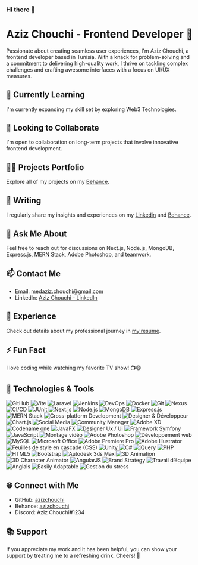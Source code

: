 ### Hi there 👋

# Aziz Chouchi - Frontend Developer 🚀

Passionate about creating seamless user experiences, I'm Aziz Chouchi, a frontend developer based in Tunisia. With a knack for problem-solving and a commitment to delivering high-quality work, I thrive on tackling complex challenges and crafting awesome interfaces with a focus on UI/UX measures.

## 🌱 Currently Learning
I'm currently expanding my skill set by exploring Web3 Technologies.

## 👯 Looking to Collaborate
I'm open to collaboration on long-term projects that involve innovative frontend development.

## 👨‍💻 Projects Portfolio
Explore all of my projects on my [Behance](https://www.behance.net/medazizchouchi).

## 📝 Writing
I regularly share my insights and experiences on my  [Linkedin](https://www.linkedin.com/in/aziz-chouchi-799bbb191/) and [Behance](https://www.behance.net/medazizchouchi).

## 💬 Ask Me About
Feel free to reach out for discussions on Next.js, Node.js, MongoDB, Express.js, MERN Stack, Adobe Photoshop, and teamwork.

## 📫 Contact Me
- Email: medaziz.chouchi@gmail.com
- LinkedIn: [Aziz Chouchi - LinkedIn](https://www.linkedin.com/in/aziz-chouchi-799bbb191/)

## 📄 Experience
Check out details about my professional journey in [my resume](https://azizchouchi.github.io/resume/).

## ⚡ Fun Fact
I love coding while watching my favorite TV show! 📺😄

## 🚀 Technologies & Tools

![GitHub](https://img.shields.io/badge/-GitHub-181717?style=flat-square&logo=github&logoColor=white)
![Vite](https://img.shields.io/badge/-Vite-646CFF?style=flat-square&logo=vite&logoColor=white)
![Laravel](https://img.shields.io/badge/-Laravel-FF2D20?style=flat-square&logo=laravel&logoColor=white)
![Jenkins](https://img.shields.io/badge/-Jenkins-D24939?style=flat-square&logo=jenkins&logoColor=white)
![DevOps](https://img.shields.io/badge/-DevOps-0A0A0A?style=flat-square)
![Docker](https://img.shields.io/badge/-Docker-2496ED?style=flat-square&logo=docker&logoColor=white)
![Git](https://img.shields.io/badge/-Git-F05032?style=flat-square&logo=git&logoColor=white)
![Nexus](https://img.shields.io/badge/-Nexus-FC4D00?style=flat-square&logo=sonatype-nexus&logoColor=white)
![CI/CD](https://img.shields.io/badge/-CI/CD-333333?style=flat-square)
![JUnit](https://img.shields.io/badge/-JUnit-25A162?style=flat-square&logo=junit5&logoColor=white)
![Next.js](https://img.shields.io/badge/-Next.js-000?style=flat-square&logo=next.js&logoColor=white)
![Node.js](https://img.shields.io/badge/-Node.js-339933?style=flat-square&logo=node.js&logoColor=white)
![MongoDB](https://img.shields.io/badge/-MongoDB-47A248?style=flat-square&logo=mongodb&logoColor=white)
![Express.js](https://img.shields.io/badge/-Express.js-000?style=flat-square&logo=express&logoColor=white)
![MERN Stack](https://img.shields.io/badge/-MERN%20Stack-61DAFB?style=flat-square&logo=react&logoColor=white&labelColor=black)
![Cross-platform Development](https://img.shields.io/badge/-Cross%20platform%20Development-000?style=flat-square)
![Designer & Développeur](https://img.shields.io/badge/-Designer%20&%20Développeur-333333?style=flat-square)
![Chart.js](https://img.shields.io/badge/-Chart.js-FF6384?style=flat-square)
![Social Media](https://img.shields.io/badge/-Social%20Media-3b5998?style=flat-square)
![Community Manager](https://img.shields.io/badge/-Community%20Manager-00AFF0?style=flat-square)
![Adobe XD](https://img.shields.io/badge/-Adobe%20XD-FF61F6?style=flat-square&logo=adobe-xd&logoColor=white)
![Codename one](https://img.shields.io/badge/-Codename%20one-333333?style=flat-square)
![JavaFX](https://img.shields.io/badge/-JavaFX-007396?style=flat-square&logo=javafx&logoColor=white)
![Designer Ux / Ui](https://img.shields.io/badge/-Designer%20Ux%20/%20Ui-31A8FF?style=flat-square)
![Framework Symfony](https://img.shields.io/badge/-Framework%20Symfony-000?style=flat-square&logo=symfony&logoColor=white)
![JavaScript](https://img.shields.io/badge/-JavaScript-F7DF1E?style=flat-square&logo=javascript&logoColor=black)
![Montage vidéo](https://img.shields.io/badge/-Montage%20vidéo-9999FF?style=flat-square)
![Adobe Photoshop](https://img.shields.io/badge/-Adobe%20Photoshop-31A8FF?style=flat-square&logo=adobe-photoshop&logoColor=white)
![Développement web](https://img.shields.io/badge/-Développement%20web-31A8FF?style=flat-square)
![MySQL](https://img.shields.io/badge/-MySQL-4479A1?style=flat-square&logo=mysql&logoColor=white)
![Microsoft Office](https://img.shields.io/badge/-Microsoft%20Office-D83B01?style=flat-square&logo=microsoft-office&logoColor=white)
![Adobe Premiere Pro](https://img.shields.io/badge/-Adobe%20Premiere%20Pro-9999FF?style=flat-square&logo=adobe-premiere-pro&logoColor=white)
![Adobe Illustrator](https://img.shields.io/badge/-Adobe%20Illustrator-FF9A00?style=flat-square&logo=adobe-illustrator&logoColor=white)
![Feuilles de style en cascade (CSS)](https://img.shields.io/badge/-Feuilles%20de%20style%20en%20cascade%20(CSS)-1572B6?style=flat-square)
![Unity](https://img.shields.io/badge/-Unity-000?style=flat-square&logo=unity&logoColor=white)
![C#](https://img.shields.io/badge/-C%23-239120?style=flat-square&logo=c-sharp&logoColor=white)
![jQuery](https://img.shields.io/badge/-jQuery-0769AD?style=flat-square&logo=jquery&logoColor=white)
![PHP](https://img.shields.io/badge/-PHP-777BB4?style=flat-square&logo=php&logoColor=white)
![HTML5](https://img.shields.io/badge/-HTML5-E34F26?style=flat-square&logo=html5&logoColor=white)
![Bootstrap](https://img.shields.io/badge/-Bootstrap-563D7C?style=flat-square&logo=bootstrap&logoColor=white)
![Autodesk 3ds Max](https://img.shields.io/badge/-Autodesk%203ds%20Max-1572B6?style=flat-square)
![3D Animation](https://img.shields.io/badge/-3D%20Animation-1572B6?style=flat-square)
![3D Character Animator](https://img.shields.io/badge/-3D%20Character%20Animator-1572B6?style=flat-square)
![AngularJS](https://img.shields.io/badge/-AngularJS-E23237?style=flat-square&logo=angularjs&logoColor=white)
![Brand Strategy](https://img.shields.io/badge/-Brand%20Strategy-31A8FF?style=flat-square)
![Travail d’équipe](https://img.shields.io/badge/-Travail%20d’équipe-5C5C5C?style=flat-square)
![Anglais](https://img.shields.io/badge/-Anglais-1572B6?style=flat-square)
![Easily Adaptable](https://img.shields.io/badge/-Easily%20Adaptable-78BEB2?style=flat-square)
![Gestion du stress](https://img.shields.io/badge/-Gestion%20du%20stress-86C232?style=flat-square)



## 🌐 Connect with Me
- GitHub: [azizchouchi](https://github.com/M0Aziz/)
- Behance: [azizchouchi](https://www.behance.net/medazizchouchi)
- Discord: Aziz Chouchi#1234

## 📚 Support
If you appreciate my work and it has been helpful, you can show your support by treating me to a refreshing drink. Cheers! 🥂



<!--## Aziz Chouchi - Frontend Developer 🚀
Passionate about creating seamless user experiences, I'm Aziz Chouchi, a frontend developer based in Tunisia. With a knack for problem-solving and a commitment to delivering high-quality work, I thrive on tackling complex challenges and crafting awesome interfaces with a focus on UI/UX measures.

## 🌱 Currently Learning
I'm currently expanding my skill set by diving into Nuxt.js and exploring Web3 Technologies.

## 👯 Looking to Collaborate
I'm open to collaboration on long-term projects that involve innovative frontend development.

## 👨‍💻 Projects Portfolio
Explore all of my projects on my personal website.

## 📝 Writing
I regularly share my insights and experiences on my blog and dev.to.

## 💬 Ask Me About
Feel free to reach out for discussions on Next.js, Node.js, MongoDB, Express.js, MERN Stack, Adobe Photoshop, and teamwork.

## 📫 Contact Me
Email: medaziz.chouchi@gmail.com <br>
LinkedIn: Aziz Chouchi - <a  href="https://www.linkedin.com/in/aziz-chouchi-799bbb191/" target="_blank" >LinkedIn</a>
## 📄 Experience
Check out details about my professional journey in my resume.

## ⚡ Fun Fact
I love coding while watching my favorite TV show! 📺😄

## 🚀 Technologies & Tools
Next.js | Node.js | MongoDB | Express.js | MERN Stack | Adobe Photoshop | Design graphique | Adobe Premiere Pro | HTML5 | Bootstrap | JavaScript | jQuery | CSS3 | AngularJS | Spring Boot | MySQL | Symfony | Adobe XD | Codename one | JavaFX | Framework Symfony | Cross-platform Development | Feuilles de style en cascade (CSS) | PHP | Chart.js | TypeScript | Vue.js | Vuetify | Webpack | XD
![Next.js](https://img.shields.io/badge/-Next.js-000?style=flat-square&logo=next.js&logoColor=white)
![Node.js](https://img.shields.io/badge/-Node.js-339933?style=flat-square&logo=node.js&logoColor=white)
![MongoDB](https://img.shields.io/badge/-MongoDB-47A248?style=flat-square&logo=mongodb&logoColor=white)
![Express.js](https://img.shields.io/badge/-Express.js-000?style=flat-square&logo=express&logoColor=white)
![MERN Stack](https://img.shields.io/badge/-MERN%20Stack-61DAFB?style=flat-square&logo=react&logoColor=white&labelColor=black)
![Adobe Photoshop](https://img.shields.io/badge/-Adobe%20Photoshop-31A8FF?style=flat-square&logo=adobe-photoshop&logoColor=white)
![Design graphique](https://img.shields.io/badge/-Design%20graphique-47C5FB?style=flat-square)
![Adobe Premiere Pro](https://img.shields.io/badge/-Adobe%20Premiere%20Pro-9999FF?style=flat-square&logo=adobe-premiere-pro&logoColor=white)
![HTML5](https://img.shields.io/badge/-HTML5-E34F26?style=flat-square&logo=html5&logoColor=white)
![Bootstrap](https://img.shields.io/badge/-Bootstrap-563D7C?style=flat-square&logo=bootstrap&logoColor=white)
![JavaScript](https://img.shields.io/badge/-JavaScript-F7DF1E?style=flat-square&logo=javascript&logoColor=black)
![jQuery](https://img.shields.io/badge/-jQuery-0769AD?style=flat-square&logo=jquery&logoColor=white)
![CSS3](https://img.shields.io/badge/-CSS3-1572B6?style=flat-square&logo=css3&logoColor=white)
![AngularJS](https://img.shields.io/badge/-AngularJS-E23237?style=flat-square&logo=angularjs&logoColor=white)
![Spring Boot](https://img.shields.io/badge/-Spring%20Boot-6DB33F?style=flat-square&logo=spring-boot&logoColor=white)
![MySQL](https://img.shields.io/badge/-MySQL-4479A1?style=flat-square&logo=mysql&logoColor=white)
![Symfony](https://img.shields.io/badge/-Symfony-000?style=flat-square&logo=symfony&logoColor=white)
![Adobe XD](https://img.shields.io/badge/-Adobe%20XD-FF61F6?style=flat-square&logo=adobe-xd&logoColor=white)
![Codename one](https://img.shields.io/badge/-Codename%20one-333333?style=flat-square)
![JavaFX](https://img.shields.io/badge/-JavaFX-007396?style=flat-square&logo=javafx&logoColor=white)
![Framework Symfony](https://img.shields.io/badge/-Framework%20Symfony-000?style=flat-square&logo=symfony&logoColor=white)
![Cross-platform Development](https://img.shields.io/badge/-Cross%20platform%20Development-000?style=flat-square)
![Feuilles de style en cascade (CSS)](https://img.shields.io/badge/-Feuilles%20de%20style%20en%20cascade%20(CSS)-1572B6?style=flat-square)
![PHP](https://img.shields.io/badge/-PHP-777BB4?style=flat-square&logo=php&logoColor=white)
![Chart.js](https://img.shields.io/badge/-Chart.js-FF6384?style=flat-square)
![TypeScript](https://img.shields.io/badge/-TypeScript-3178C6?style=flat-square&logo=typescript&logoColor=white)
![Vue.js](https://img.shields.io/badge/-Vue.js-4FC08D?style=flat-square&logo=vue.js&logoColor=white)
![Vuetify](https://img.shields.io/badge/-Vuetify-1867C0?style=flat-square&logo=vuetify&logoColor=white)
![Webpack](https://img.shields.io/badge/-Webpack-8DD6F9?style=flat-square&logo=webpack&logoColor=white)
![XD](https://img.shields.io/badge/-XD-FF61F6?style=flat-square&logo=adobe-xd&logoColor=white)
## 🌐 Connect with Me
GitHub: M0Aziz<br>
behance: medazizchouchi
## 📚 Support
If you find my work helpful, consider supporting it by buying me a coffee. Cheers! ☕️
<!--
**M0Aziz/M0Aziz** is a ✨ _special_ ✨ repository because its `README.md` (this file) appears on your GitHub profile.

Here are some ideas to get you started:

- 🔭 I’m currently working on ...
- 🌱 I’m currently learning ...
- 👯 I’m looking to collaborate on ...
- 🤔 I’m looking for help with ...
- 💬 Ask me about ...
- 📫 How to reach me: ...
- 😄 Pronouns: ...
- ⚡ Fun fact: ...
-->
